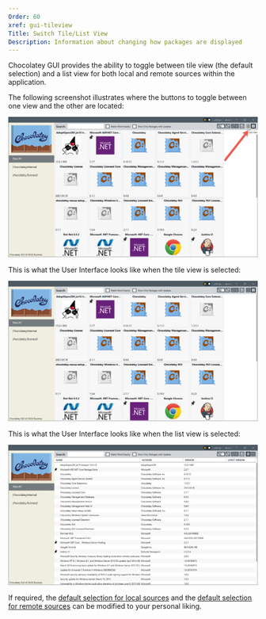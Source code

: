 ```yaml
---
Order: 60
xref: gui-tileview
Title: Switch Tile/List View
Description: Information about changing how packages are displayed
---
```


Chocolatey GUI provides the ability to toggle between tile view (the default selection) and a list view for both local and remote sources within the application.

The following screenshot illustrates where the buttons to toggle between one view and the other are located:

![Show where the tile/list view toggle is located within the User Interface](/assets/images/chocolatey-gui/user_interface_main-window_action_switch_display_1.png "Show where the tile/list view toggle is located within the User Interface")

This is what the User Interface looks like when the tile view is selected:

![Show what the User Interface looks like when tile view is selected](/assets/images/chocolatey-gui/user_interface_main-window_action_switch_display_2.png "Show what the User Interface looks like when tile view is selected")

This is what the User Interface looks like when the list view is selected:

![Show what the User Interface looks like when list view is selected](/assets/images/chocolatey-gui/user_interface_main-window_action_switch_display_3.png "Show what the User Interface looks like when list view is selected")

If required, the [default selection for local sources](xref:default-to-tile-view-for-local-source) and the [default selection for remote sources](xref:default-to-tile-view-for-remote-source) can be modified to your personal liking.